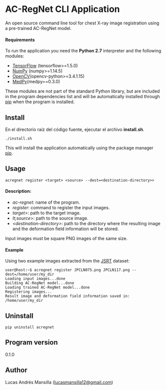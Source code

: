 # AC-RegNet CLI Application
An open source command line tool for chest X-ray image registration using a pre-trained AC-RegNet model.

#### Requirements
To run the application you need the **Python 2.7** interpreter and the following modules: 
- [TensorFlow](https://www.tensorflow.org/) (tensorflow&gt;=1.5.0)
- [NumPy](http://www.numpy.org/) (numpy&gt;=1.14.5)
- [OpenCV](https://opencv.org/)(opencv-python&gt;=3.4.1.15)
- [MedPy](https://loli.github.io/medpy/)(medpy==0.3.0)

These modules are not part of the standard Python library, but are included in the program dependencies list and will be automatically installed through [pip](https://pip.pypa.io/en/stable/) when the program is installed.

## Install
En el directorio raíz del código fuente, ejecutar el archivo **install.sh**. 
```
./install.sh
```
This will install the application automatically using the package manager [pip](https://pip.pypa.io/en/stable/).

## Usage
```
acregnet register <target> <source> --dest=<destination-directory>>
```

#### Description:
- *ac-regnet*: name of the program.
- *register*: command to register the input images.
- *target&gt;*: path to the target image.
- *lt;source&gt;*: path to the source image. 
- *&lt;destination-directory&gt;*: path to the directory where the resulting image and the deformation field information will be stored.

Input images must be square PNG images of the same size.

#### Example
Using two example images extracted from the [JSRT](http://db.jsrt.or.jp/eng.php) dataset:
```
user@host:~$ acregnet register JPCLN075.png JPCLN117.png --dest=/home/user/my_dir
Loading input images...done
Building AC-RegNet model...done
Loading trained AC-RegNet model...done
Registering images...
Result image and deformation field information saved in: /home/user/my_dir
```

## Uninstall
```
pip uninstall acregnet
```

## Program version
0.1.0

## Author
Lucas Andrés Mansilla (lucasmansilla12@gmail.com)
